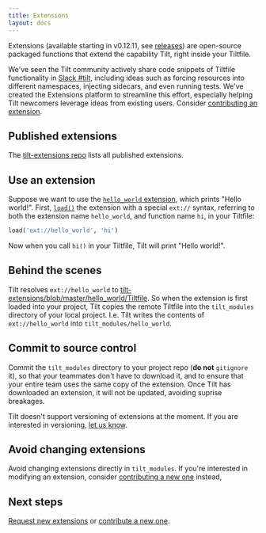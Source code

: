 ```yaml
---
title: Extensions
layout: docs
---
```


Extensions (available starting in v0.12.11, see [releases](https://github.com/tilt-dev/tilt/releases)) are open-source packaged functions that extend the capability Tilt, right inside your Tiltfile.

We've seen the Tilt community actively share code snippets of Tiltfile functionality in [Slack #tilt](https://kubernetes.slack.com/messages/CESBL84MV/), including ideas such as forcing resources into different namespaces, injecting sidecars, and even running tests. We've created the Extensions platform to streamline this effort, especially helping Tilt newcomers leverage ideas from existing users. Consider [contributing an extension](contribute_extension.html).

## Published extensions
The [tilt-extensions repo](https://github.com/tilt-dev/tilt-extensions) lists all published extensions.

## Use an extension
Suppose we want to use the [`hello_world` extension](https://github.com/tilt-dev/tilt-extensions/tree/master/hello_world), which prints "Hello world!". First, [`load()`](api.html#api.load) the extension with a special `ext://` syntax, referring to both the extension name `hello_world`, and function name `hi`,  in your Tiltfile:

```python
load('ext://hello_world', 'hi')
```

Now when you call `hi()` in your Tiltfile, Tilt will print "Hello world!".

## Behind the scenes
Tilt resolves `ext://hello_world` to [tilt-extensions/blob/master/hello_world/Tiltfile](https://github.com/tilt-dev/tilt-extensions/blob/master/hello_world/Tiltfile). So when the extension is first loaded into your project, Tilt copies the remote Tiltfile into the `tilt_modules` directory of your local project. I.e. Tilt writes the contents of `ext://hello_world` into `tilt_modules/hello_world`.

## Commit to source control
Commit the `tilt_modules` directory to your project repo (**do not** `gitignore` it), so that your teammates don't have to download it, and to ensure that your entire team uses the same copy of the extension. Once Tilt has downloaded an extension, it will not be updated, avoiding suprise breakages.

Tilt doesn't support versioning of extensions at the moment. If you are interested in versioning, [let us know](https://github.com/tilt-dev/tilt/issues).

## Avoid changing extensions
Avoid changing extensions directly in `tilt_modules`. If you're interested in modifying an extension, consider [contributing a new one](contribute_extension.html) instead,


## Next steps
[Request new extensions](https://github.com/tilt-dev/tilt/issues) or [contribute a new one](contribute_extension.html).
